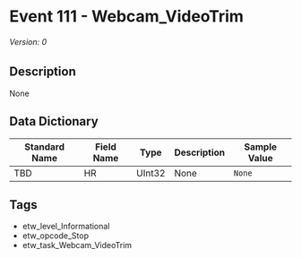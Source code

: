 # Event 111 - Webcam_VideoTrim
###### Version: 0

## Description
None

## Data Dictionary
|Standard Name|Field Name|Type|Description|Sample Value|
|---|---|---|---|---|
|TBD|HR|UInt32|None|`None`|

## Tags
* etw_level_Informational
* etw_opcode_Stop
* etw_task_Webcam_VideoTrim